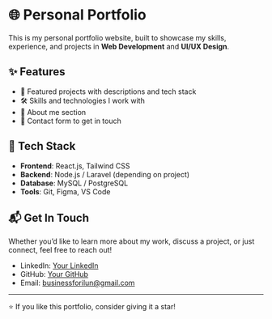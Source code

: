 # 🌐 Personal Portfolio

This is my personal portfolio website, built to showcase my skills, experience, and projects in **Web Development** and **UI/UX Design**.

## ✨ Features
- 📂 Featured projects with descriptions and tech stack  
- 🛠️ Skills and technologies I work with  
- 📜 About me section  
- 📩 Contact form to get in touch  

## 🚀 Tech Stack
- **Frontend**: React.js, Tailwind CSS  
- **Backend**: Node.js / Laravel (depending on project)  
- **Database**: MySQL / PostgreSQL  
- **Tools**: Git, Figma, VS Code  

## 📬 Get In Touch
Whether you’d like to learn more about my work, discuss a project, or just connect, feel free to reach out!  

- LinkedIn: [Your LinkedIn](https://linkedin.com/in/ilunraafiseptian)  
- GitHub: [Your GitHub](https://github.com/ilunraafise)  
- Email: businessforilun@gmail.com

---
⭐ If you like this portfolio, consider giving it a star!
